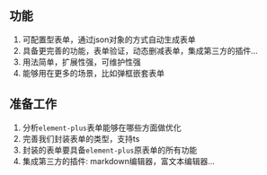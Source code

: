 ## 功能
1. 可配置型表单，通过json对象的方式自动生成表单
2. 具备更完善的功能，表单验证，动态删减表单，集成第三方的插件...
3. 用法简单，扩展性强，可维护性强
4. 能够用在更多的场景，比如弹框嵌套表单

## 准备工作
1. 分析`element-plus`表单能够在哪些方面做优化
2. 完善我们封装表单的类型，支持ts
3. 封装的表单要具备`element-plus`原表单的所有功能
4. 集成第三方的插件: markdown编辑器，富文本编辑器...